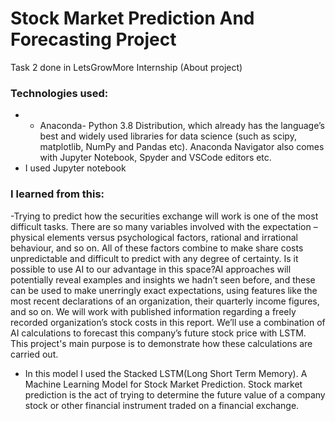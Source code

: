 # Stock Market Prediction And Forecasting Project
Task 2 done in LetsGrowMore Internship
(About project)
### Technologies used:
- - Anaconda- Python 3.8 Distribution, which already has the language’s best and widely used libraries for data science (such as scipy, matplotlib, NumPy and Pandas etc). Anaconda Navigator also comes with Jupyter Notebook, Spyder and VSCode editors etc.
- I used Jupyter notebook
### I learned from this: 
-Trying to predict how the securities exchange will work is one of the most difficult tasks. There are so many variables involved with the expectation – physical elements versus psychological factors, rational and irrational behaviour, and so on.
All of these factors combine to make share costs unpredictable and difficult to predict with any degree of certainty.
Is it possible to use AI to our advantage in this space?AI approaches will potentially reveal examples and insights we hadn’t seen before, and these can be used to make unerringly exact expectations, using features like the most recent declarations of an organization, their quarterly income figures, and so on.
We will work with published information regarding a freely recorded organization’s stock costs in this report.
We’ll use a combination of AI calculations to forecast this company’s future stock price with LSTM.
This project's main purpose is to demonstrate how these calculations are carried out.
- In this model I used the Stacked LSTM(Long Short Term Memory). A Machine Learning Model for Stock Market Prediction. Stock market prediction is the act of trying to determine the future value of a company stock or other financial instrument traded on a financial exchange.
